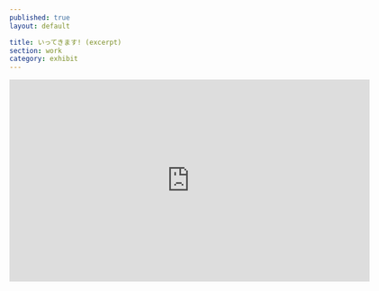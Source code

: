 ```yaml
---
published: true
layout: default

title: いってきます! (excerpt)
section: work
category: exhibit
---
```


<iframe src="https://player.vimeo.com/video/167655748" width="640" height="360" frameborder="0" webkitallowfullscreen mozallowfullscreen allowfullscreen></iframe>
